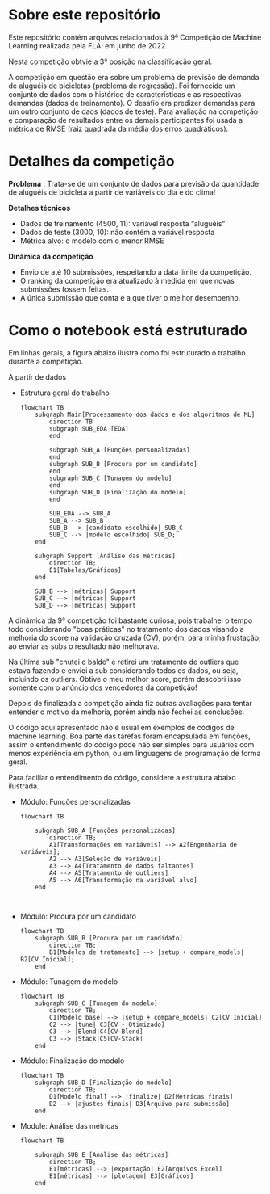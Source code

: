 # Sobre este repositório
Este repositório contém arquivos relacionados à 9ª Competição de Machine Learning realizada pela FLAI em junho de 2022. 

Nesta competição obtvie a 3ª posição na classificação geral.

A competição em questão era sobre um problema de previsão de demanda de aluguéis de bicicletas (problema de regressão). Foi fornecido um conjunto de dados com o histórico de características e as respectivas demandas (dados de treinamento). O desafio era predizer demandas para um outro conjunto de daos (dados de teste). Para avaliação na competição e comparação de resultados entre os demais participantes foi usada a métrica de RMSE (raiz quadrada da média dos erros quadráticos).

# Detalhes da competição
**Problema** : Trata-se de um conjunto de dados para previsão da quantidade de aluguéis de bicicleta a partir de variáveis do dia e do clima!

**Detalhes técnicos**
* Dados de treinamento (4500, 11): variável resposta “aluguéis”
* Dados de teste (3000, 10): não contém a variável resposta
* Métrica alvo: o modelo com o menor RMSE

**Dinâmica da competição**
* Envio de até 10 submissões, respeitando a data limite da competição. 
* O ranking da competição era atualizado à medida em que novas submissões fossem feitas. 
* A única submissão que conta é a que tiver o melhor desempenho.

# Como o notebook está estruturado
Em linhas gerais, a figura abaixo ilustra como foi estruturado o trabalho durante a competição.

A partir de dados 

- Estrutura geral do trabalho
	```mermaid 
    flowchart TB
        subgraph Main[Processamento dos dados e dos algoritmos de ML]
            direction TB
			subgraph SUB_EDA [EDA]
			end            

			subgraph SUB_A [Funções personalizadas]
			end            
			subgraph SUB_B [Procura por um candidato]
			end
			subgraph SUB_C [Tunagem do modelo]
			end
            subgraph SUB_D [Finalização do modelo]
            end

            SUB_EDA --> SUB_A
			SUB_A --> SUB_B
            SUB_B --> |candidato escolhido| SUB_C
            SUB_C --> |modelo escolhido| SUB_D;
        end

        subgraph Support [Análise das métricas]
            direction TB;          
            E1[Tabelas/Gráficos]
        end

		SUB_B --> |métricas| Support
		SUB_C --> |métricas| Support
		SUB_D --> |métricas| Support
	```




A dinâmica da 9ª competição foi bastante curiosa, pois trabalhei o tempo todo considerando "boas práticas" no tratamento dos dados visando a melhoria do score na validação cruzada (CV), porém, para minha frustação, ao enviar as subs o resultado não melhorava.

Na última sub "chutei o balde" e retirei um tratamento de outliers que estava fazendo e enviei a sub considerando todos os dados, ou seja, incluindo os outliers. Obtive o meu melhor score, porém descobri isso somente com o anúncio dos vencedores da competição!

Depois de finalizada a competição ainda fiz outras avaliações para tentar entender o motivo da melhoria, porém ainda não fechei as conclusões.

O código aqui apresentado não é usual em exemplos de códigos de machine learning. Boa parte das tarefas foram encapsulada em funções, assim o entendimento do código pode não ser simples para usuários com menos experiência em python, ou em linguagens de programação de forma geral.

Para faciliar o entendimento do código, considere a estrutura abaixo ilustrada.



- Módulo: Funções personalizadas
	```mermaid 
    flowchart TB

		subgraph SUB_A [Funções personalizadas]
			direction TB;
			A1[Transformações em variáveis] --> A2[Engenharia de variáveis];
			A2 --> A3[Seleção de variáveis]			
			A3 --> A4[Tratamento de dados faltantes]
			A4 --> A5[Tratamento de outliers]			
			A5 --> A6[Transformação na variável alvo]
		end            
			
			
- Módulo: Procura por um candidato
	```mermaid 
    flowchart TB
		subgraph SUB_B [Procura por um candidato]
			direction TB;
			B1[Modelos de tratamento] --> |setup + compare_models| B2[CV Inicial];
		end

- Módulo: Tunagem do modelo
	```mermaid 
    flowchart TB
		subgraph SUB_C [Tunagem do modelo]
			direction TB;          
			C1[Modelo base] --> |setup + compare_models| C2[CV Inicial]
			C2 --> |tune| C3[CV - Otimizado]
			C3 --> |Blend|C4[CV-Blend]
			C3 --> |Stack|C5[CV-Stack]
		end

- Módulo: Finalização do modelo
	```mermaid 
    flowchart TB
		subgraph SUB_D [Finalização do modelo]
			direction TB;          
			D1[Modelo final] --> |finalize| D2[Metricas finais]
			D2 --> |ajustes finais| D3[Arquivo para submissão]
		end

- Module: Análise das métricas
	```mermaid 
    flowchart TB

        subgraph SUB_E [Análise das métricas]
            direction TB;          
            E1[métricas] --> |exportação| E2[Arquivos Excel]
            E1[métricas] --> |plotagem| E3[Gráficos]
        end
